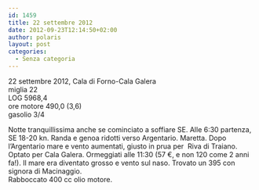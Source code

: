 ```yaml
---
id: 1459
title: 22 settembre 2012
date: 2012-09-23T12:14:50+02:00
author: polaris
layout: post
categories:
  - Senza categoria
---
```

22 settembre 2012, Cala di Forno-Cala Galera  
miglia 22  
LOG 5968,4  
ore motore 490,0 (3,6)  
gasolio 3/4

Notte tranquillissima anche se cominciato a soffiare SE. Alle 6:30 partenza, SE 18-20 kn. Randa e genoa ridotti verso Argentario. Maretta. Dopo l&#8217;Argentario mare e vento aumentati, giusto in prua per  Riva di Traiano. Optato per Cala Galera. Ormeggiati alle 11:30 (57 €, e non 120 come 2 anni fa!). Il mare era diventato grosso e vento sul naso. Trovato un 395 con signora di Macinaggio.  
Rabboccato 400 cc olio motore.